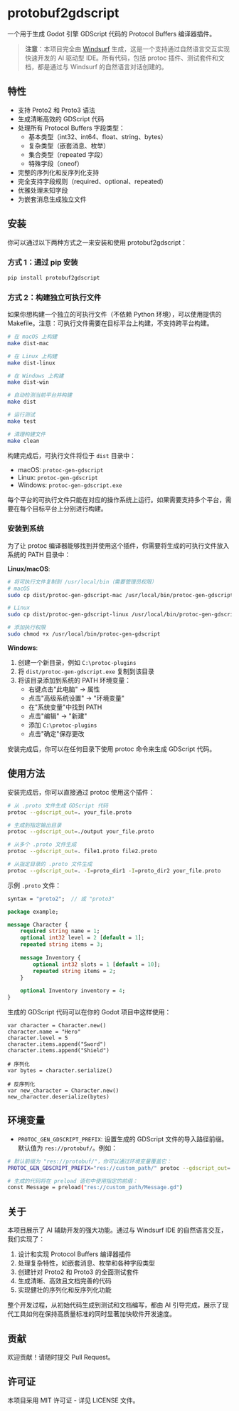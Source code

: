 # protobuf2gdscript

一个用于生成 Godot 引擎 GDScript 代码的 Protocol Buffers 编译器插件。

> **注意**：本项目完全由 [Windsurf](https://codeium.com/windsurf) 生成，这是一个支持通过自然语言交互实现快速开发的 AI 驱动型 IDE。所有代码，包括 protoc 插件、测试套件和文档，都是通过与 Windsurf 的自然语言对话创建的。

## 特性

- 支持 Proto2 和 Proto3 语法
- 生成清晰高效的 GDScript 代码
- 处理所有 Protocol Buffers 字段类型：
  - 基本类型（int32、int64、float、string、bytes）
  - 复杂类型（嵌套消息、枚举）
  - 集合类型（repeated 字段）
  - 特殊字段（oneof）
- 完整的序列化和反序列化支持
- 完全支持字段规则（required、optional、repeated）
- 优雅处理未知字段
- 为嵌套消息生成独立文件

## 安装

你可以通过以下两种方式之一来安装和使用 protobuf2gdscript：

### 方式 1：通过 pip 安装

```bash
pip install protobuf2gdscript
```

### 方式 2：构建独立可执行文件

如果你想构建一个独立的可执行文件（不依赖 Python 环境），可以使用提供的 Makefile。注意：可执行文件需要在目标平台上构建，不支持跨平台构建。

```bash
# 在 macOS 上构建
make dist-mac

# 在 Linux 上构建
make dist-linux

# 在 Windows 上构建
make dist-win

# 自动检测当前平台并构建
make dist

# 运行测试
make test

# 清理构建文件
make clean
```

构建完成后，可执行文件将位于 `dist` 目录中：
- macOS: `protoc-gen-gdscript`
- Linux: `protoc-gen-gdscript`
- Windows: `protoc-gen-gdscript.exe`

每个平台的可执行文件只能在对应的操作系统上运行。如果需要支持多个平台，需要在每个目标平台上分别进行构建。

### 安装到系统

为了让 protoc 编译器能够找到并使用这个插件，你需要将生成的可执行文件放入系统的 PATH 目录中：

**Linux/macOS**:
```bash
# 将可执行文件复制到 /usr/local/bin（需要管理员权限）
# macOS
sudo cp dist/protoc-gen-gdscript-mac /usr/local/bin/protoc-gen-gdscript

# Linux
sudo cp dist/protoc-gen-gdscript-linux /usr/local/bin/protoc-gen-gdscript

# 添加执行权限
sudo chmod +x /usr/local/bin/protoc-gen-gdscript
```

**Windows**:
1. 创建一个新目录，例如 `C:\protoc-plugins`
2. 将 `dist/protoc-gen-gdscript.exe` 复制到该目录
3. 将该目录添加到系统的 PATH 环境变量：
   - 右键点击"此电脑" -> 属性
   - 点击"高级系统设置" -> "环境变量"
   - 在"系统变量"中找到 PATH
   - 点击"编辑" -> "新建"
   - 添加 `C:\protoc-plugins`
   - 点击"确定"保存更改

安装完成后，你可以在任何目录下使用 protoc 命令来生成 GDScript 代码。

## 使用方法

安装完成后，你可以直接通过 protoc 使用这个插件：

```bash
# 从 .proto 文件生成 GDScript 代码
protoc --gdscript_out=. your_file.proto

# 生成到指定输出目录
protoc --gdscript_out=./output your_file.proto

# 从多个 .proto 文件生成
protoc --gdscript_out=. file1.proto file2.proto

# 从指定目录的 .proto 文件生成
protoc --gdscript_out=. -I=proto_dir1 -I=proto_dir2 your_file.proto
```

示例 `.proto` 文件：

```protobuf
syntax = "proto2";  // 或 "proto3"

package example;

message Character {
    required string name = 1;
    optional int32 level = 2 [default = 1];
    repeated string items = 3;
    
    message Inventory {
        optional int32 slots = 1 [default = 10];
        repeated string items = 2;
    }
    
    optional Inventory inventory = 4;
}
```

生成的 GDScript 代码可以在你的 Godot 项目中这样使用：

```gdscript
var character = Character.new()
character.name = "Hero"
character.level = 5
character.items.append("Sword")
character.items.append("Shield")

# 序列化
var bytes = character.serialize()

# 反序列化
var new_character = Character.new()
new_character.deserialize(bytes)
```

## 环境变量

- `PROTOC_GEN_GDSCRIPT_PREFIX`: 设置生成的 GDScript 文件的导入路径前缀。默认值为 `res://protobuf/`。例如：

```bash
# 默认前缀为 "res://protobuf/"，你可以通过环境变量覆盖它：
PROTOC_GEN_GDSCRIPT_PREFIX="res://custom_path/" protoc --gdscript_out=. your_file.proto

# 生成的代码将在 preload 语句中使用指定的前缀：
const Message = preload("res://custom_path/Message.gd")
```

## 关于

本项目展示了 AI 辅助开发的强大功能。通过与 Windsurf IDE 的自然语言交互，我们实现了：

1. 设计和实现 Protocol Buffers 编译器插件
2. 处理复杂特性，如嵌套消息、枚举和各种字段类型
3. 创建针对 Proto2 和 Proto3 的全面测试套件
4. 生成清晰、高效且文档完善的代码
5. 实现健壮的序列化和反序列化功能

整个开发过程，从初始代码生成到测试和文档编写，都由 AI 引导完成，展示了现代工具如何在保持高质量标准的同时显著加快软件开发速度。

## 贡献

欢迎贡献！请随时提交 Pull Request。

## 许可证

本项目采用 MIT 许可证 - 详见 LICENSE 文件。
